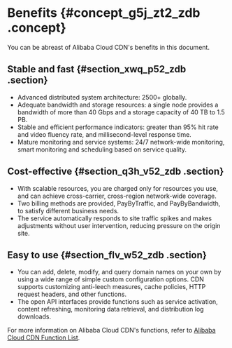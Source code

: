 # Benefits {#concept_g5j_zt2_zdb .concept}

You can be abreast of Alibaba Cloud CDN's benefits in this document.

## Stable and fast {#section_xwq_p52_zdb .section}

-   Advanced distributed system architecture: 2500+ globally.
-   Adequate bandwidth and storage resources: a single node provides a bandwidth of more than 40 Gbps and a storage capacity of 40 TB to 1.5 PB.
-   Stable and efficient performance indicators: greater than 95% hit rate and video fluency rate, and millisecond-level response time.
-   Mature monitoring and service systems: 24/7 network-wide monitoring, smart monitoring and scheduling based on service quality.

## Cost-effective {#section_q3h_v52_zdb .section}

-   With scalable resources, you are charged only for resources you use, and can achieve cross-carrier, cross-region network-wide coverage.
-   Two billing methods are provided, PayByTraffic, and PayByBandwidth, to satisfy different business needs.
-   The service automatically responds to site traffic spikes and makes adjustments without user intervention, reducing pressure on the origin site.

## Easy to use {#section_flv_w52_zdb .section}

-   You can add, delete, modify, and query domain names on your own by using a wide range of simple custom configuration options. CDN supports customizing anti-leech measures, cache policies, HTTP request headers, and other functions.
-   The open API interfaces provide functions such as service activation, content refreshing, monitoring data retrieval, and distribution log downloads.

For more information on Alibaba Cloud CDN's functions, refer to [Alibaba Cloud CDN Function List](https://www.alibabacloud.com/help/doc-detail/27125.htm).

